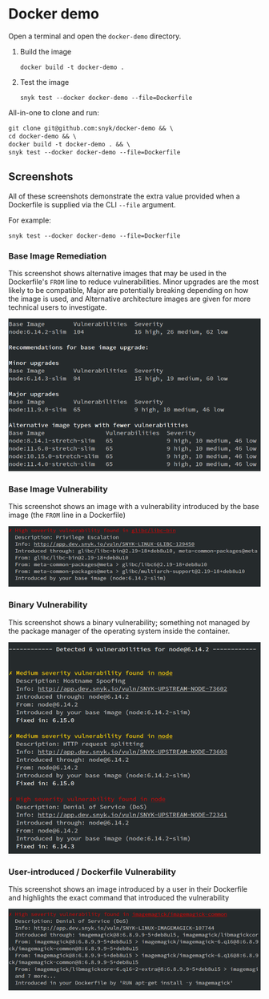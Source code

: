 # Docker demo

Open a terminal and open the `docker-demo` directory.

1. Build the image

   ```console
   docker build -t docker-demo .
   ```

2. Test the image

   ```console
   snyk test --docker docker-demo --file=Dockerfile
   ```

All-in-one to clone and run:

```console
git clone git@github.com:snyk/docker-demo && \
cd docker-demo && \
docker build -t docker-demo . && \
snyk test --docker docker-demo --file=Dockerfile
```

## Screenshots

All of these screenshots demonstrate the extra value provided when a
Dockerfile is supplied via the CLI `--file` argument.

For example:

  ```console
  snyk test --docker docker-demo --file=Dockerfile
  ```

### Base Image Remediation

This screenshot shows alternative images that may be used in the Dockerfile's
`FROM` line to reduce vulnerabilities. Minor upgrades are the most likely to
be compatible, Major are potentially breaking depending on how the image is
used, and Alternative architecture images are given for more technical users
to investigate.

![Base Image Remediation Screenshot](screenshots/base_image_remediation.png "Base Image Remediation")

### Base Image Vulnerability

This screenshot shows an image with a vulnerability introduced by the base
image (the `FROM` line in a Dockerfile)

![Base Image Vulnerability Screenshot](screenshots/base_image_vulnerability.png "Base Image Vulnerability")

### Binary Vulnerability

This screenshot shows a binary vulnerability; something not managed by the
package manager of the operating system inside the container.

![Binary Vulnerability Screenshot](screenshots/binary_vulnerability.png "Binary Vulnerability")

### User-introduced / Dockerfile Vulnerability

This screenshot shows an image introduced by a user in their Dockerfile and
highlights the exact command that introduced the vulnerability

![User-introduced / Dockerfile vulnerability screenshot](screenshots/user_introduced_vulnerability.png "User-introduced / Dockerfile Vulnerability")
